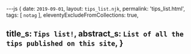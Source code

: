 ---js
{
  date:      `2019-09-01`,
  layout:    `tips_list.njk`,
  permalink: 'tips_list.html',
  tags:      [ `notag` ],
  eleventyExcludeFromCollections: true,

  title_s:    `Tips list!`,
  abstract_s: `List of all the tips published on this site`,
}
---
